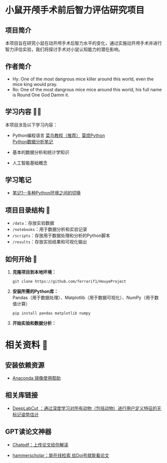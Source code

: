 # 小鼠开颅手术前后智力评估研究项目

## 项目简介

本项目旨在研究小鼠在动开颅手术后智力水平的变化，通过实施动开颅手术并进行智力评估实验，我们将探讨手术对小鼠认知能力的潜在影响。

## 作者简介
- Hy: One of the most dangrous mice killer around this world, even the mice king would pray.  
- Ro: One of the most dangrous mice mice around this world, his full name is Round One God Damm it.
## 学习内容 🧑‍🎓

本项目涉及以下学习内容：

- Python编程语言 [菜鸟教程（推荐）](https://www.runoob.com/python/python-tutorial.html)    [莫烦Python](https://mofanpy.com/tutorials/python-basic/interactive-python/)  
 [Python数据分析笔记](https://github.com/lijin-THU/notes-python)
  
- 基本的数据分析和统计学知识
- 人工智能基础概念

## 学习笔记
- [笔记1--多种Python环境之间的切换](https://github.com/ferrarif1/HouyeProject/blob/main/%E7%AC%94%E8%AE%B0/Python_Env_exchange.md)


## 项目目录结构 📓

- `/data`：存放实验数据
- `/notebooks`：用于数据分析和实验记录
- `/scripts`：存放用于数据处理和分析的Python脚本
- `/results`：存放实验结果和可视化输出

## 如何开始 🚀

1. **克隆项目到本地环境：**
   ```
   git clone https://github.com/ferrarif1/HouyeProject
   ```

2. **安装所需的Python库：**  
   Pandas（用于数据处理）、Matplotlib（用于数据可视化）、NumPy（用于数值计算）
   ```
   pip install pandas matplotlib numpy
   ```

3. **开始实验和数据分析：**
   


# 相关资料 💾

## 安装依赖资源
- [Anaconda 镜像使用帮助](https://mirrors.tuna.tsinghua.edu.cn/help/anaconda/)


## 相关库链接 

- [DeepLabCut ：通过深度学习对所有动物（包括动物）进行用户定义特征的无标记姿势估计](https://github.com/DeepLabCut/DeepLabCut)

## GPT读论文神器
- [Chatpdf：上传论文给你解读](https://www.chatpdf.com/)

- [hammerscholar：能在线检索 给Doi号就能看论文](https://pdf.hammerscholar.net/)
